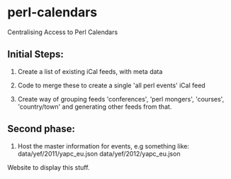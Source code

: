 perl-calendars
==============

Centralising Access to Perl Calendars

Initial Steps:
--------------
1. Create a list of existing iCal feeds, with meta data

2. Code to merge these to create a single 'all perl events' iCal feed
 
3. Create way of grouping feeds 'conferences', 'perl mongers', 'courses', 
    'country/town' and generating other feeds from that.

Second phase:
-------------
1. Host the master information for events, e.g something like:
     data/yef/2011/yapc_eu.json
     data/yef/2012/yapc_eu.json

 
 
Website to display this stuff.